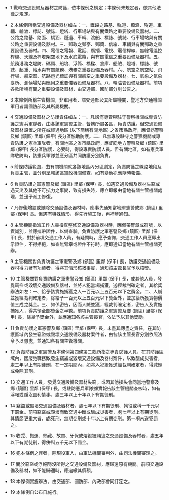 * 1 戰時交通設備及器材之防護，依本條例之規定；本條例未規定者，依其他法律之規定。

* 2 本條例所稱交通設備及器材如左：一、鐵路之路基、軌道、橋涵、隧道、車輛、輪渡、標誌、號誌、燈塔、行車場站與有關鐵路之重要設備及器材。二、公路之路基、路面、橋涵、隧道、車輛、渡船、標誌、號誌、行車場站與有關公路之重要設備及器材。三、郵政之郵亭、郵筒、信箱、車輛與有關郵政之重要設備及器材。四、電信之電報、電話、廣播、電視、電信桿線、無線電遙控桿線、天線及桿塔架空地下及水底電纜，與有關電信之重要設備及器材。五、航務港務之堤防、碼頭、船塢、浮筒、橋樑、倉庫、船舶、燈塔、標誌、號誌、起重、給水與有關航務、港務之重要設備及器材。六、航空之航空站、飛行場、航空器、航路燈光標誌與有關航空之重要設備及器材。七、氣象之氣象臺所、測候場站與應用之重要儀器設備及器材。八、輪油管設備及器材。前項各款所稱有關之重要設備及器材，由交通部、國防部分別公告之。

* 3 本條例所稱主管機關，非軍用者，謂交通部及其所屬機關，暨地方交通機關軍用者謂國防部及其所屬機關。

* 4 交通設備及器材之防護責任如左：一、凡設有專管與駐守警察機關或專責防護之憲兵軍隊者，由各該軍憲警主管，督飭所屬各區，負責防護。但交通設備及器材設置之所在或經過地區 (以下簡稱有關地區) 之省市縣政府，應督飭警察及鄉 (鎮區) 里鄰 (保甲) 長分區協助防護。二、凡無專設駐守之警察機關或專責防護之憲兵軍隊者，有關地區之省市縣政府，應督飭地方警察及鄉 (鎮區) 里鄰 (保甲) 長分區防護，必要時，得設專責防護人員。但有關地區，如有憲兵軍隊駐防時，該憲兵軍隊並應分區共同防護分別負責。

* 5 前條防護範圍，由有關機關就各該地區內分區劃定，負責防護之線路地段及負責主管，並分別呈報該區軍政機關備查，如有變動亦應隨時報備。

* 6 負責防護之軍憲警及鄉 (鎮區) 里鄰 (保甲) 長，如遇交通設備及器材失竊或遇天災及其他不可抗力之事變，致有損失時，應立即報由當地有關主管機關處理，並迅予派工修復。

* 7 凡修復增設或撤除交通設備及器材時，應事先通知當地軍憲警或鄉 (鎮區) 里鄰 (保甲) 長。但遇有特殊情形，得先行施工後，再補辦通知。

* 8 主管機關指派工作人員檢查整修交通設備及器材時，應佩帶臂章或符號，以資識別，並應攜帶證件，以備查驗。負責防護之軍憲警及鄉 (鎮區) 里鄰 (保甲) 長，對於前項交通工作人員，有疑問時，應予查詢，交通工作人員應即出示證件，不得拒絕，如查無臂章或證件不符時，應即通知當地有關主管機關究辦。

* 9 主管機關對負責防護之軍憲警及鄉 (鎮區) 里鄰 (保甲) 長，防護交通設備及器材得力著有功績者，得將其情形核敘事實，通知該主管長官予以核獎。

* 10 主管機關對負責防護之軍憲警及鄉 (鎮區) 里鄰 (保甲) 長，或其他人員，發覺竊盜或毀壞交通設備及器材，並將人犯當場捕獲，送經裁判確定者，其給獎辦法如左：一、給予該實施捕獲之人一百元以上五百元以下之獎金。二、人贓並獲經裁判確定者，除給予一百元以上五百元以下獎金外，並加給所獲實物價值三成之獎金。三、如係密告，因而人贓並獲，經裁判確定者，密告人及實施捕獲人，得共領全部獎金之半數。前項負責防護之軍憲警及鄉 (鎮區) 里鄰 (保甲) 長，除給予獎金外，並應通知各該主管長官，依法予以其他獎勵。

* 11 負責防護之軍憲警及鄉 (鎮區) 里鄰 (保甲) 長，未盡其應盡之責任，在其防護區域內發生竊盜或毀壞交通設備及器材案件者，由各該主管長官分別依照法令予以懲處，並通知各有關主管機關。

* 12 負責防護之軍憲警及本條例第四條第二款所指之專責防護人員，在其防護區域內，因廢弛職務致發生竊盜或毀壞交通設備及器材案件，以致釀成災害者，處三年以上有期徒刑，在一定期間內，如將入犯緝獲送經裁判確定者，得減輕或免除其刑。

* 13 交通工作人員，發覺交通設備及器材失竊，或因其他損失會同當地警察及鄉 (鎮區) 里鄰 (保甲) 長，或駐防憲兵軍隊據實報告該主管機關查核時，如有浮報或隱沒圖利情事，處三年以上十年以下有期徒刑。

* 14 竊盜或毀壞交通設備及器材者，處七年以下有期徒刑、拘役或科一千元以下罰金。前項竊盜或毀壞而致交通中斷或釀成災害者，處七年以上有期徒刑。其情節更重大者，處死刑、無期徒刑或十年以上有期徒刑。第一項未遂犯罰之。

* 15 收受、搬運、寄藏、故買、牙保或熔毀被竊盜之交通設備及器材者，處五年以下有期徒刑，得併科五千元以下罰金。

* 16 犯本條例之罪者，除現役軍人，由軍法機關審判外，由司法機關審理之。

* 17 關於竊盜或浮報隱沒所得之交通設備及器材，應歸還原有機關。前項交通設備及器材，如不能歸還時，應追繳其價額。

* 18 本條例實施辦法，由交通部、國防部、內政部會同訂定之。

* 19 本條例自公布日施行。

